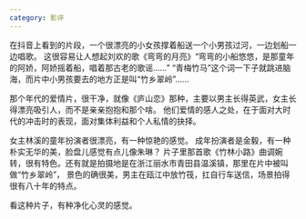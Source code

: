 ```yaml
---
category: 影评
---
```

在抖音上看到的片段，一个很漂亮的小女孩撑着船送一个小男孩过河，一边划船一边唱歌。
这很容易让人想起刘欢的歌《弯弯的月亮》“弯弯的小船悠悠，是那童年的阿娇，阿娇摇着船，唱着那古老的歌谣……”
“青梅竹马”这个词一下子就跳进脑海，而片中小男孩要去的地方正是叫“竹乡翠岭”……

那个年代的爱情片，很干净，就像《庐山恋》那种，主要以男主长得英武，女主长得漂亮吸引人，而不是亲亲抱抱和那个啥。
他们爱情的感人之处，在于面对大时代的冲击时的表现，面对集体利益和个人私情的抉择。

女主林溪的童年扮演者很漂亮，有一种惊艳的感觉。 成年扮演者是金毅，有一种朴实无华的美，脸盘儿感觉有点儿像朱琳？
片子里那首歌《竹林小路》曲调婉转，很有特色。还有就是拍摄地是在浙江丽水市青田县温溪镇，那里在片中被叫做“竹乡翠岭”，
景色的确很美，男主在瓯江中放竹筏，扛自行车送信，场景拍得很有八十年的特点。

看这种片子，有种净化心灵的感觉。

